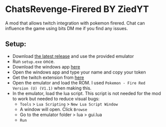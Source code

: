 # ChatsRevenge-Firered BY ZiedYT

A mod that allows twitch integration with pokemon firered. 
Chat can influence the game using bits
DM me if you find any issues.
## Setup:
- Download [the latest release](https://github.com/ZiedYT/chatsRevenge-firered/releases/latest) and use the provided emulator
- Run `setup.exe` once.
- Download the windows app [here](https://github.com/ZiedYT/chats-revenge-public)
- Open the windows app and type your name and copy your token
- Get the twitch extension from [here](https://dashboard.twitch.tv/extensions/6fwhzhvt0ljihf9o1vzvjfp12jvkax)
- Open the emulator and load the ROM. I used `Pokemon - Fire Red Version (U) (V1.1)` when making this.
- In the emulator, load the lua script. This script is not needed for the mod to work but needed to reduce visual bugs:
  - `Tools` > `Lua Scripting` > `New Lua Script Window`
  - A window will open. Click `Browse`
  - Go to the emulator folder > lua > gui.lua
  - `Run`
